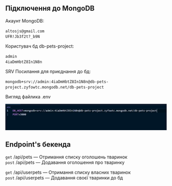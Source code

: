 ## Підключення до MongoDB

Акаунт MongoDB:

`altosjs@gmail.com` <br/>
`UFR!Jb3f2t?_b9N`

Користувач бд db-pets-project:

`admin` <br/>
`4iaDmHbtZ8In1N8n`

SRV Посилання для приєднання до бд:

`mongodb+srv://admin:4iaDmHbtZ8In1N8n@db-pets-project.zyfowtc.mongodb.net/db-pets-project`

Вигляд файлика .env

![.env file](./assets/env.png)

## Endpoint's бекенда

`get` /api/pets &mdash; Отримання списку оголошень тваринок <br/>
`post` /api/pets &mdash; Додавання оголошення про тваринку

`get` /api/userpets &mdash; Отримання списку власних тваринок <br/>
`post` /api/userpets &mdash; Додавання своєї тваринки до бд
